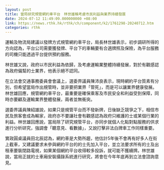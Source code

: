 ```yaml
---
layout: post
title: 當局研究規管網約車平台　林世雄稱考慮市民利益與業界持續發展
date: 2024-07-12 11:49:09.000000000 +08:00
link: https://news.rthk.hk/rthk/ch/component/k2/1761298-20240712.htm
categories: rthk
---
```


運輸及物流局建議以發牌方式規管網約車平台，局長林世雄表示，初步調研所得的方向認為，平台公司需要獲發牌、平台下的車輛要有合適牌照及保險，為平台服務的司機只能透過平台提供預約服務。

林世雄又說，政府以市民利益為依歸，及考慮運輸業整體持續發展，對於有觀感認為政府偏幫的士業界，他表示絕不認同。

在立法會交通事務委員會會議上，選委界議員陳沛良表示，現時網約平台質素有分別，但希望當局作出規管時，並非要把業界「管死」，而是可以讓業界健康發展。林世雄回應，規管網約車平台，最重要是確保乘客及市民安全和利益受到保障，同時亦要顧及運輸業界整體發展，兩者並無衝突。

選委界議員陳紹雄說，如果只是規管平台而不發新牌，日後缺乏競爭之下，相信市民及旅客會成為輸家，政府亦不要讓社會有觀感認為政府只維護的士或某個行業的利益。林世雄回應說，當局除了研究規管平台，亦同步就個人化點對點服務的供求進行分析研究，強調會「聽意見、看數據」，又說打擊非法白牌車工作同樣重要。

實政圓桌議員田北辰認為，網約車是大勢所趨，他估計5年後不會再有好多人在街上截車，又建議要求未參與網約平台的的士先加入平台，並立法要求所有的士及出租車要裝閉路電視，如果某個網約平台收得較多投訴，就可能不獲續牌。林世雄說，當局正就的士車廂安裝攝錄系統進行研究，將會在今年年底再到立法會諮詢意見。
